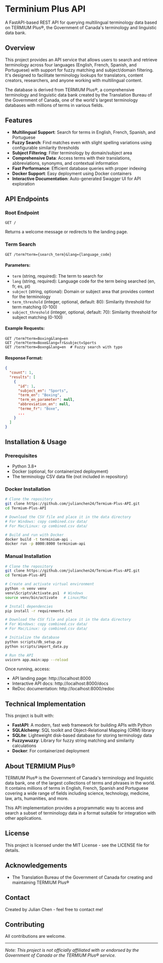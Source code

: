 # Terminium Plus API

A FastAPI-based REST API for querying multilingual terminology data based on TERMIUM Plus®, the Government of Canada's terminology and linguistic data bank.

## Overview

This project provides an API service that allows users to search and retrieve terminology across four languages (English, French, Spanish, and Portuguese) with support for fuzzy matching and subject/domain filtering. It's designed to facilitate terminology lookups for translators, content creators, researchers, and anyone working with multilingual content.

The database is derived from TERMIUM Plus®, a comprehensive terminology and linguistic data bank created by the Translation Bureau of the Government of Canada, one of the world's largest terminology databases with millions of terms in various fields.

## Features

- **Multilingual Support**: Search for terms in English, French, Spanish, and Portuguese
- **Fuzzy Search**: Find matches even with slight spelling variations using configurable similarity thresholds
- **Subject Filtering**: Filter terminology by domain/subject area
- **Comprehensive Data**: Access terms with their translations, abbreviations, synonyms, and contextual information
- **Fast Performance**: Efficient database queries with proper indexing
- **Docker Support**: Easy deployment using Docker containers
- **Interactive Documentation**: Auto-generated Swagger UI for API exploration

## API Endpoints

### Root Endpoint
```
GET /
```
Returns a welcome message or redirects to the landing page.

### Term Search
```
GET /term?term={search_term}&lang={language_code}
```

#### Parameters:
- `term` (string, required): The term to search for
- `lang` (string, required): Language code for the term being searched (en, fr, es, pt)
- `subject` (string, optional): Domain or subject area that provides context for the terminology
- `term_threshold` (integer, optional, default: 80): Similarity threshold for term matching (0-100)
- `subject_threshold` (integer, optional, default: 70): Similarity threshold for subject matching (0-100)

#### Example Requests:
```
GET /term?term=Boxing&lang=en
GET /term?term=Boxe&lang=fr&subject=Sports
GET /term?term=Boxng&lang=en  # Fuzzy search with typo
```

#### Response Format:
```json
{
  "count": 1,
  "results": [
    {
      "id": 1,
      "subject_en": "Sports",
      "term_en": "Boxing",
      "term_en_parameter": null,
      "abbreviation_en": null,
      "terme_fr": "Boxe",
      ...
    }
  ]
}
```

## Installation & Usage

### Prerequisites
- Python 3.8+
- Docker (optional, for containerized deployment)
- The terminology CSV data file (not included in repository)

### Docker Installation

```bash
# Clone the repository
git clone https://github.com/julianchen24/Termium-Plus-API.git
cd Termium-Plus-API

# Download the CSV file and place it in the data directory
# For Windows: copy combined.csv data/
# For Mac/Linux: cp combined.csv data/

# Build and run with Docker
docker build -t terminium-api .
docker run -p 8000:8000 terminium-api
```

### Manual Installation

```bash
# Clone the repository
git clone https://github.com/julianchen24/Termium-Plus-API.git
cd Termium-Plus-API

# Create and activate virtual environment
python -m venv venv
venv\Scripts\Activate.ps1  # Windows
source venv/bin/activate   # Linux/Mac

# Install dependencies
pip install -r requirements.txt

# Download the CSV file and place it in the data directory
# For Windows: copy combined.csv data/
# For Mac/Linux: cp combined.csv data/

# Initialize the database
python scripts/db_setup.py
python scripts/import_data.py

# Run the API
uvicorn app.main:app --reload
```

Once running, access:
- API landing page: http://localhost:8000
- Interactive API docs: http://localhost:8000/docs
- ReDoc documentation: http://localhost:8000/redoc

## Technical Implementation

This project is built with:

- **FastAPI**: A modern, fast web framework for building APIs with Python
- **SQLAlchemy**: SQL toolkit and Object-Relational Mapping (ORM) library
- **SQLite**: Lightweight disk-based database for storing terminology data
- **Fuzzywuzzy**: Library for fuzzy string matching and similarity calculations
- **Docker**: For containerized deployment

## About TERMIUM Plus®

TERMIUM Plus® is the Government of Canada's terminology and linguistic data bank, one of the largest collections of terms and phrases in the world. It contains millions of terms in English, French, Spanish and Portuguese covering a wide range of fields including science, technology, medicine, law, arts, humanities, and more.

This API implementation provides a programmatic way to access and search a subset of terminology data in a format suitable for integration with other applications.

## License

This project is licensed under the MIT License - see the LICENSE file for details.

## Acknowledgements

- The Translation Bureau of the Government of Canada for creating and maintaining TERMIUM Plus®

## Contact

Created by Julian Chen - feel free to contact me!

## Contributing
All contributions are welcome.

---

*Note: This project is not officially affiliated with or endorsed by the Government of Canada or the TERMIUM Plus® service.*
